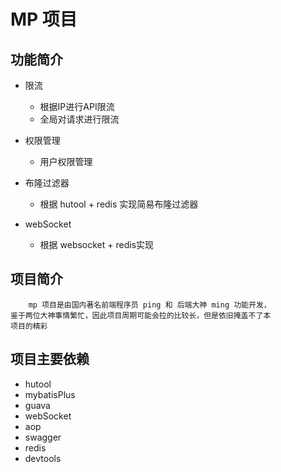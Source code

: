 # MP 项目

## 功能简介

* 限流
    * 根据IP进行API限流
    * 全局对请求进行限流
    
* 权限管理
    * 用户权限管理
    
* 布隆过滤器
    * 根据 hutool + redis 实现简易布隆过滤器
    
* webSocket
    * 根据 websocket + redis实现
    
## 项目简介

```uast
    mp 项目是由国内著名前端程序员 ping 和 后端大神 ming 功能开发，
鉴于两位大神事情繁忙，因此项目周期可能会拉的比较长，但是依旧掩盖不了本
项目的精彩
``` 

## 项目主要依赖

* hutool
* mybatisPlus
* guava
* webSocket
* aop
* swagger
* redis
* devtools
